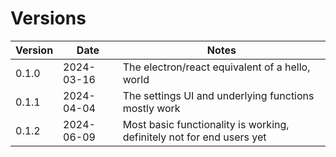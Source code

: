 # Versions

| Version | Date       | Notes                                                                 |
| ------- | ---------- | --------------------------------------------------------------------- |
| 0.1.0   | 2024-03-16 | The electron/react equivalent of a hello, world                       |
| 0.1.1   | 2024-04-04 | The settings UI and underlying functions mostly work                  |
| 0.1.2   | 2024-06-09 | Most basic functionality is working, definitely not for end users yet |
